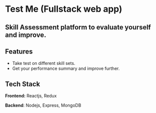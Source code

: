 # Test Me (Fullstack web app)
## Skill Assessment platform to evaluate yourself and improve.

## Features
- Take test on different skill sets.
- Get your performance summary and improve further.

## Tech Stack
**Frontend:** Reactjs, Redux

**Backend**: Nodejs, Express, MongoDB
